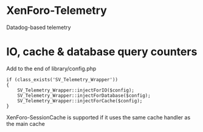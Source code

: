 # XenForo-Telemetry

Datadog-based telemetry

# IO, cache & database query counters

Add to the end of library/config.php

```
if (class_exists('SV_Telemetry_Wrapper'))
{
    SV_Telemetry_Wrapper::injectForIO($config);
    SV_Telemetry_Wrapper::injectForDatabase($config);
    SV_Telemetry_Wrapper::injectForCache($config);
}
```

XenForo-SessionCache is supported if it uses the same cache handler as the main cache